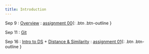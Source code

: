 ```yaml
---
title: Introduction
---
```


Sep 9 
: [Overview](https://github.com/gallettilance/Data-Science-Fundamentals/raw/main/lecture_00/00_CS_506_Overview.pdf) 
  : [assignment 00](#){: .btn .btn-outline }

Sep 11 
: [Git](https://github.com/gallettilance/Data-Science-Fundamentals/raw/main/lecture_01/01_Git.pdf) 

Sep 16
: [Intro to DS](https://github.com/gallettilance/Data-Science-Fundamentals/raw/main/lecture_03/03_Introduction.pdf) + [Distance & Similarity](https://github.com/gallettilance/Data-Science-Fundamentals/raw/main/lecture_04/04_Distance_%26_Similarity.pdf) 
  : [assignment 01](#){: .btn .btn-outline } 

